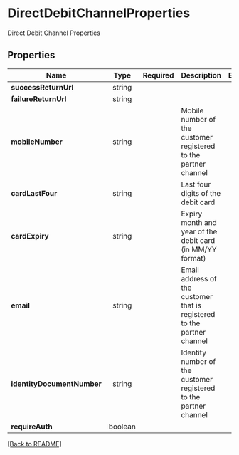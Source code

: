 # DirectDebitChannelProperties

Direct Debit Channel Properties

## Properties

| Name | Type | Required | Description | Examples |
|------------|:-------------:|:-------------:|-------------|:-------------:|
| **successReturnUrl** | string |  |  | | |
**failureReturnUrl** | string |  |  | | |
**mobileNumber** | string |  | Mobile number of the customer registered to the partner channel | | |
**cardLastFour** | string |  | Last four digits of the debit card | | |
**cardExpiry** | string |  | Expiry month and year of the debit card (in MM/YY format) | | |
**email** | string |  | Email address of the customer that is registered to the partner channel | | |
**identityDocumentNumber** | string |  | Identity number of the customer registered to the partner channel | | |
**requireAuth** | boolean |  |  | | |



[[Back to README]](../../README.md)